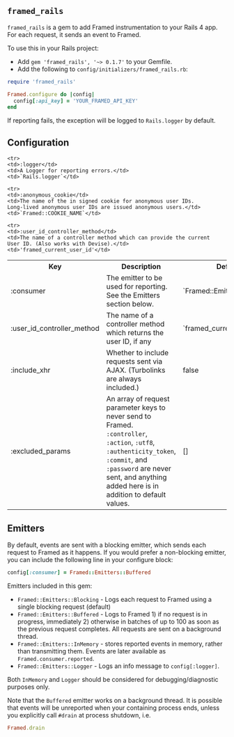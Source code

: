 `framed_rails`
------------

`framed_rails` is a gem to add Framed instrumentation to your Rails 4
app. For each request, it sends an event to Framed.

To use this in your Rails project:

 * Add `gem 'framed_rails', '~> 0.1.7'` to your Gemfile.
 * Add the following to `config/initializers/framed_rails.rb`:

```ruby
require 'framed_rails'

Framed.configure do |config|
  config[:api_key] = 'YOUR_FRAMED_API_KEY'
end
```

If reporting fails, the exception will be logged to `Rails.logger` by default.

Configuration
-------------

<table>
	<tr>
    <th>Key</th>
    <th>Description</th>
    <th>Default</th>
  </tr>

  <tr>
    <td>:consumer</td>
    <td>The emitter to be used for reporting.  See the Emitters
    section below.</td>
    <td>`Framed::Emitters::Blocking`</td>
  </tr>

  <tr>
    <td>:user_id_controller_method</td>
    <td>The name of a controller method which returns the user ID, if
    any</td>
    <td>`framed_current_user_id`</td>
  </tr>

	<tr>
    <td>:logger</td>
    <td>A Logger for reporting errors.</td>
    <td>`Rails.logger`</td>
  </tr>

	<tr>
    <td>:anonymous_cookie</td>
    <td>The name of the in signed cookie for anonymous user IDs.
    Long-lived anonymous user IDs are issued anonymous users.</td>
    <td>`Framed::COOKIE_NAME`</td>
  </tr>

	<tr>
    <td>:user_id_controller_method</td>
    <td>The name of a controller method which can provide the current
    User ID. (Also works with Devise).</td>
    <td>'framed_current_user_id'</td>
  </tr>

  <tr>
    <td>:include_xhr</td>
    <td>Whether to include requests sent via AJAX. (Turbolinks are always included.)</td>
    <td>false</td>
  </tr>

  <tr>
    <td>:excluded_params</td>
    <td>An array of request parameter keys to never send to Framed. <code>:controller</code>, <code>:action</code>,
    <code>:utf8</code>, <code>:authenticity_token</code>, <code>:commit</code>, and <code>:password</code> are never
    sent, and anything added here is in addition to default values.
    </td>
    <td>[]</td>
  </tr>

</table>

Emitters
--------

By default, events are sent with a blocking emitter, which sends each request to Framed
as it happens. If you would prefer a non-blocking emitter, you can include the following line in
your configure block:


```ruby
config[:consumer] = Framed::Emitters::Buffered
```

Emitters included in this gem:

 * `Framed::Emitters::Blocking` - Logs each request to Framed using a single blocking request (default)
 * `Framed::Emitters::Buffered` - Logs to Framed 1) if no request is in progress, immediately 2) otherwise in batches of up to 100 as soon as the previous request completes.  All requests are sent on a background thread.
 * `Framed::Emitters::InMemory` - stores reported events in memory,
   rather than transmitting them.  Events are later available as `Framed.consumer.reported`.
 * `Framed::Emitters::Logger` - Logs an info message to `config[:logger]`.

Both `InMemory` and `Logger` should be considered for debugging/diagnostic purposes only.

Note that the `Buffered` emitter works on a background thread. It is
possible that events will be unreported when your containing process
ends, unless you explicitly call `#drain` at process shutdown, i.e.

```ruby
Framed.drain
```
